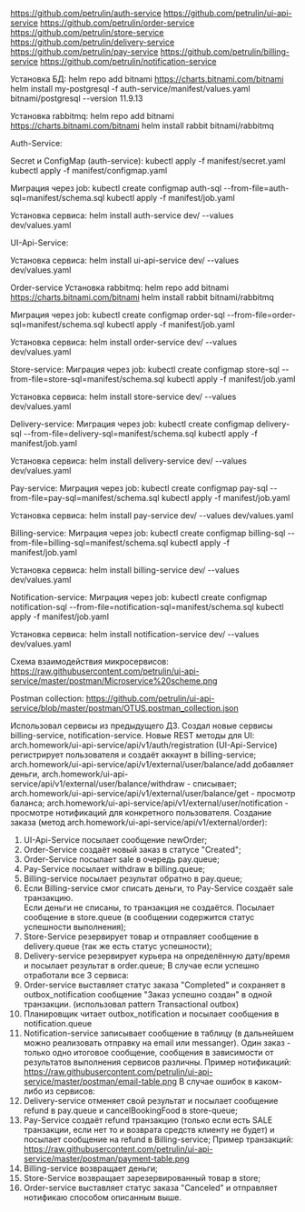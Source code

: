 
https://github.com/petrulin/auth-service
https://github.com/petrulin/ui-api-service
https://github.com/petrulin/order-service
https://github.com/petrulin/store-service
https://github.com/petrulin/delivery-service
https://github.com/petrulin/pay-service
https://github.com/petrulin/billing-service
https://github.com/petrulin/notification-service

Установка БД:
helm repo add bitnami https://charts.bitnami.com/bitnami
helm install my-postgresql -f auth-service/manifest/values.yaml bitnami/postgresql --version 11.9.13

Установка rabbitmq:
helm repo add bitnami https://charts.bitnami.com/bitnami
helm install rabbit bitnami/rabbitmq

Auth-Service:

Secret и ConfigMap (auth-service):
kubectl apply -f manifest/secret.yaml
kubectl apply -f manifest/configmap.yaml

Миграция через job:
kubectl create configmap auth-sql --from-file=auth-sql=manifest/schema.sql
kubectl apply -f manifest/job.yaml

Установка сервиса:
helm install auth-service dev/ --values dev/values.yaml

UI-Api-Service:

Установка сервиса:
helm install ui-api-service dev/ --values dev/values.yaml

Order-service
Установка rabbitmq:
helm repo add bitnami https://charts.bitnami.com/bitnami
helm install rabbit bitnami/rabbitmq

Миграция через job:
kubectl create configmap order-sql --from-file=order-sql=manifest/schema.sql
kubectl apply -f manifest/job.yaml

Установка сервиса:
helm install order-service dev/ --values dev/values.yaml

Store-service:
Миграция через job:
kubectl create configmap store-sql --from-file=store-sql=manifest/schema.sql
kubectl apply -f manifest/job.yaml

Установка сервиса:
helm install store-service dev/ --values dev/values.yaml

Delivery-service:
Миграция через job:
kubectl create configmap delivery-sql --from-file=delivery-sql=manifest/schema.sql
kubectl apply -f manifest/job.yaml

Установка сервиса:
helm install delivery-service dev/ --values dev/values.yaml

Pay-service:
Миграция через job:
kubectl create configmap pay-sql --from-file=pay-sql=manifest/schema.sql
kubectl apply -f manifest/job.yaml

Установка сервиса:
helm install pay-service dev/ --values dev/values.yaml

Billing-service:
Миграция через job:
kubectl create configmap billing-sql --from-file=billing-sql=manifest/schema.sql
kubectl apply -f manifest/job.yaml

Установка сервиса:
helm install billing-service dev/ --values dev/values.yaml

Notification-service:
Миграция через job:
kubectl create configmap notification-sql --from-file=notification-sql=manifest/schema.sql
kubectl apply -f manifest/job.yaml

Установка сервиса:
helm install notification-service dev/ --values dev/values.yaml




Схема взаимодействия микросервисов:
https://raw.githubusercontent.com/petrulin/ui-api-service/master/postman/Microservice%20scheme.png

Postman collection:
https://github.com/petrulin/ui-api-service/blob/master/postman/OTUS.postman_collection.json

Использовал сервисы из предыдущего ДЗ. Создал новые сервисы billing-service, notification-service.
Новые REST методы для UI:
arch.homework/ui-api-service/api/v1/auth/registration (UI-Api-Service) регистрирует пользователя и создаёт аккаунт в billing-service;
arch.homework/ui-api-service/api/v1/external/user/balance/add добавляет деньги, arch.homework/ui-api-service/api/v1/external/user/balance/withdraw - списывает;
arch.homework/ui-api-service/api/v1/external/user/balance/get - просмотр баланса;
arch.homework/ui-api-service/api/v1/external/user/notification - просмотре нотификаций для конкретного пользователя.
Создание заказа (метод arch.homework/ui-api-service/api/v1/external/order):
1. UI-Api-Service посылает сообщение newOrder;
2. Order-Service создаёт новый заказ в статусе "Created";
3. Order-Service посылает sale в очередь pay.queue;
4. Pay-Service посылает withdraw в billing.queue;
5. Billing-service посылает результат обратно в pay.queue;
6. Если Billing-service смог списать деньги, то Pay-Service создаёт sale транзакцию.  
   Если деньги не списаны, то транзакция не создаётся.
   Посылает сообщение в store.queue (в сообщении содержится статус успешности выполнения);
7. Store-Service резервирует товар и отправляет сообщение в delivery.queue (так же есть статус успешности);
8. Delivery-service резервирует курьера на определённую дату/время и посылает результат в order.queue;
   В случае если успешно отработали все 3 сервиса:
9. Order-service выставляет статус заказа "Completed" и сохраняет в outbox_notification сообщение "Заказ успешно создан" в одной транзакции. (использовал pattern Transactional outbox)
10. Планировщик читает outbox_notification и посылает сообщения в notification.queue
11. Notification-service записывает сообщение в таблицу (в дальнейшем можно реализовать отправку на email или messanger).
    Один заказ - только одно итоговое сообщение, сообщения в зависимости от результатов выполнения сервисов различны.
    Пример нотификаций: https://raw.githubusercontent.com/petrulin/ui-api-service/master/postman/email-table.png
    В случае ошибок в каком-либо из сервисов:
9. Delivery-service отменяет свой результат и посылает сообщение refund в pay.queue и cancelBookingFood в store-queue;
10. Pay-Service создаёт refund транзакцию (только если есть SALE транзакции, если нет то и возврата средств клиенту не будет) и посылает сообщение на refund в Billing-service;
    Пример транзакций: https://raw.githubusercontent.com/petrulin/ui-api-service/master/postman/payment-table.png
11. Billing-service возвращает деньги;
11. Store-Service возвращает зарезервированный товар в store;
12. Order-service выставляет статус заказа "Canceled" и отправляет нотификаю способом описанным выше.